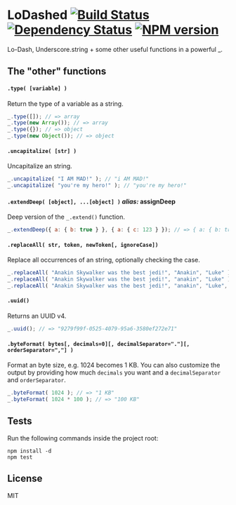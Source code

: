 # LoDashed [![Build Status](https://travis-ci.org/gustavohenke/lodashed.png)](https://travis-ci.org/gustavohenke/lodashed) [![Dependency Status](https://gemnasium.com/gustavohenke/lodashed.png)](https://gemnasium.com/gustavohenke/lodashed) [![NPM version](https://badge.fury.io/js/lodashed.png)](http://badge.fury.io/js/lodashed)

Lo-Dash, Underscore.string + some other useful functions in a powerful _.

## The "other" functions

#### `.type( [variable] )`
Return the type of a variable as a string.

```javascript
_.type([]); // => array
_.type(new Array()); // => array
_.type({}); // => object
_.type(new Object()); // => object
```

#### `.uncapitalize( [str] )`
Uncapitalize an string.

```javascript
_.uncapitalize( "I AM MAD!" ); // "i AM MAD!"
_.uncapitalize( "you're my hero!" ); // "you're my hero!"
```

#### `.extendDeep( [object], ...[object] )` _alias:_ assignDeep
Deep version of the `_.extend()` function.

```javascript
_.extendDeep({ a: { b: true } }, { a: { c: 123 } }); // => { a: { b: true, c: 123 } }
```

#### `.replaceAll( str, token, newToken[, ignoreCase])`
Replace all occurrences of an string, optionally checking the case.

```javascript
_.replaceAll( "Anakin Skywalker was the best jedi!", "Anakin", "Luke" ); // => Luke Skywal...
_.replaceAll( "Anakin Skywalker was the best jedi!", "anakin", "Luke" ); // => Anakin Skywal...
_.replaceAll( "Anakin Skywalker was the best jedi!", "anakin", "Luke", true ); // => Luke Skywal...
```

#### `.uuid()`
Returns an UUID v4.

```javascript
_.uuid(); // => "9279f99f-0525-4079-95a6-3580ef272e71"
```

#### `.byteFormat( bytes[, decimals=0][, decimalSeparator="."][, orderSeparator=","] )`
Format an byte size, e.g. 1024 becomes 1 KB. You can also customize the output by providing how much `decimals` you want and a `decimalSeparator` and `orderSeparator`.

```javascript
_.byteFormat( 1024 ); // => "1 KB"
_.byteFormat( 1024 * 100 ); // => "100 KB"
```

## Tests
Run the following commands inside the project root:

```shell
npm install -d
npm test
```

## License
MIT
